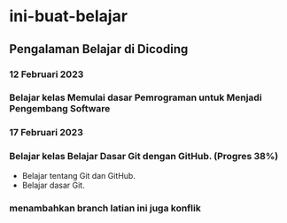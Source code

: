 # ini-buat-belajar

## Pengalaman Belajar di Dicoding

### 12 Februari 2023 <br>
### Belajar kelas Memulai dasar Pemrograman untuk Menjadi Pengembang Software

### 17 Februari 2023 <br>
### Belajar kelas Belajar Dasar Git dengan GitHub. (Progres 38%)
* Belajar tentang Git dan GitHub.
* Belajar dasar Git.

### menambahkan branch latian ini juga konflik
